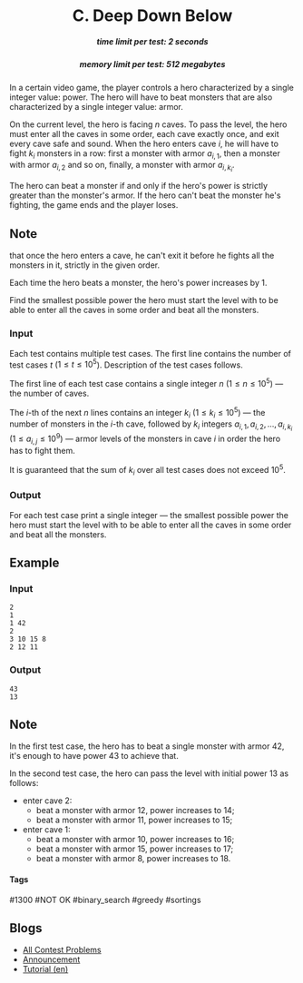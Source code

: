 <h1 style='text-align: center;'> C. Deep Down Below</h1>

<h5 style='text-align: center;'>time limit per test: 2 seconds</h5>
<h5 style='text-align: center;'>memory limit per test: 512 megabytes</h5>

In a certain video game, the player controls a hero characterized by a single integer value: power. The hero will have to beat monsters that are also characterized by a single integer value: armor.

On the current level, the hero is facing $n$ caves. To pass the level, the hero must enter all the caves in some order, each cave exactly once, and exit every cave safe and sound. When the hero enters cave $i$, he will have to fight $k_i$ monsters in a row: first a monster with armor $a_{i, 1}$, then a monster with armor $a_{i, 2}$ and so on, finally, a monster with armor $a_{i, k_i}$.

The hero can beat a monster if and only if the hero's power is strictly greater than the monster's armor. If the hero can't beat the monster he's fighting, the game ends and the player loses. 
## Note

 that once the hero enters a cave, he can't exit it before he fights all the monsters in it, strictly in the given order.

Each time the hero beats a monster, the hero's power increases by $1$.

Find the smallest possible power the hero must start the level with to be able to enter all the caves in some order and beat all the monsters.

### Input

Each test contains multiple test cases. The first line contains the number of test cases $t$ ($1 \le t \le 10^5$). Description of the test cases follows.

The first line of each test case contains a single integer $n$ ($1 \le n \le 10^5$) — the number of caves.

The $i$-th of the next $n$ lines contains an integer $k_i$ ($1 \le k_i \le 10^5$) — the number of monsters in the $i$-th cave, followed by $k_i$ integers $a_{i, 1}, a_{i, 2}, \ldots, a_{i, k_i}$ ($1 \le a_{i, j} \le 10^9$) — armor levels of the monsters in cave $i$ in order the hero has to fight them.

It is guaranteed that the sum of $k_i$ over all test cases does not exceed $10^5$.

### Output

For each test case print a single integer — the smallest possible power the hero must start the level with to be able to enter all the caves in some order and beat all the monsters.

## Example

### Input


```text
2
1
1 42
2
3 10 15 8
2 12 11
```
### Output


```text
43
13
```
## Note

In the first test case, the hero has to beat a single monster with armor $42$, it's enough to have power $43$ to achieve that.

In the second test case, the hero can pass the level with initial power $13$ as follows: 

* enter cave $2$:
	+ beat a monster with armor $12$, power increases to $14$;
	+ beat a monster with armor $11$, power increases to $15$;
* enter cave $1$:
	+ beat a monster with armor $10$, power increases to $16$;
	+ beat a monster with armor $15$, power increases to $17$;
	+ beat a monster with armor $8$, power increases to $18$.


#### Tags 

#1300 #NOT OK #binary_search #greedy #sortings 

## Blogs
- [All Contest Problems](../Codeforces_Round_740_(Div._2,_based_on_VK_Cup_2021_-_Final_(Engine)).md)
- [Announcement](../blogs/Announcement.md)
- [Tutorial (en)](../blogs/Tutorial_(en).md)
